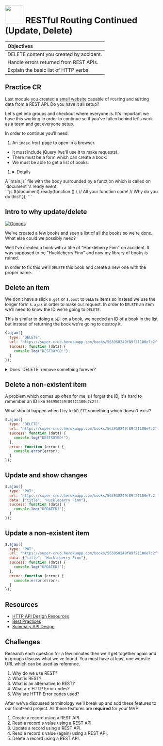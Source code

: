 # <img src="https://cloud.githubusercontent.com/assets/7833470/10423298/ea833a68-7079-11e5-84f8-0a925ab96893.png" width="60">  RESTful Routing Continued (Update, Delete)

| Objectives |
| :---- |
| DELETE content you created by accident. |
| Handle errors returned from REST APIs. |
| Explain the basic list of HTTP verbs. |

## Practice CR

Last module you created a [small website](https://github.com/sf-wdi-24/ajax-book-app/tree/master) capable of `POST`ing and `GET`ting data from a REST API. Do you have it all setup?

Let's get into groups and checkout where everyone is. It's important we have this working in order to continue so if you've fallen behind let's work as a team and get everyone setup.

In order to continue you'll need.

1. An `index.html` page to open in a browser.
  * It must include jQuery (we'll use it to make requests).
  * There must be a form which can create a book.
  * We must be able to get a list of books.

1. <details>
  <summary>A `main.js` file with the body surrounded by a function which is called on `document`'s ready event.</summary>
  ```js
  $(document).ready(function () {
    // All your function code!
    // Why do you do this?
  });
  ```
</details>

## Intro to why update/delete

[![Oooops](https://cloud.githubusercontent.com/assets/1329385/10920179/bc90396a-8223-11e5-8080-6eb41d7db3ed.gif)](https://en.wikipedia.org/wiki/Create,_read,_update_and_delete)

We've created a few books and seen a list of all the books so we're done. What else could we possibly need?

Well I've created a book with a title of "Hankleberry Finn" on accident. It was supposed to be "Huckleberry Finn" and now my library of books is ruined.

In order to fix this we'll `DELETE` this book and create a new one with the proper name.

## Delete an item

We don't have a slick `$.get` or `$.post` to `DELETE` items so instead we use the longer form `$.ajax` in order to make our request. In order to `DELETE` an item we'll need to know the ID we're going to `DELETE`.

This is similar to doing a `GET` on a book, we needed an ID of a book in the list but instead of returning the book we're going to destroy it.

```js
$.ajax({
  type: "DELETE",
  url: "https://super-crud.herokuapp.com/books/563950249f89f21100e7c2ff/",
  success: function (data) {
    console.log("DESTROYED!");
  }
});
```

<details>
  <summary>Does `DELETE` remove something forever?</summary>
  It depends, it will if the people who developed the server set it up that way.
</details>

## Delete a non-existent item

A problem which comes up often for me is I forget the ID, it's hard to remember an ID like `563950249f89f21100e7c2ff`.

What should happen when I try to `DELETE` something which doesn't exist?

```js
$.ajax({
  type: "DELETE",
  url: "https://super-crud.herokuapp.com/books/563950249f89f21100e7c2ff/",
  success: function (data) {
    console.log("DESTROYED!");
  },
  error: function (error) {
    console.error(error);
  }
});
```

## Update and show changes

```js
$.ajax({
  type: "PUT",
  url: "https://super-crud.herokuapp.com/books/563950249f89f21100e7c2ff/",
  data: {"title": "Huckleberry Finn"},
  success: function (data) {
    console.log("UPDATED!");
  }
});
```

## Update a non-existent item

```js
$.ajax({
  type: "PUT",
  url: "https://super-crud.herokuapp.com/books/563950249f89f21100e7c2ff/",
  data: {"title": "Huckleberry Finn"},
  success: function (data) {
    console.log("UPDATED!");
  },
  error: function (error) {
    console.error(error);
  }
});
```

## Resources

* [HTTP API Design Resources](https://github.com/gocardless/http-api-design)
* [Best Practices](http://www.vinaysahni.com/best-practices-for-a-pragmatic-restful-api)
* [Summary API Design](https://github.com/interagent/http-api-design)

## Challenges

Research each question for a few minutes then we'll get together again and in groups discuss what we've found. You must have at least one website URL which can be used as reference.

1. Why do we use REST?
1. What is REST?
1. What is an alternative to REST?
1. What are HTTP Error codes?
1. Why are HTTP Error codes used?

After we've discussed terminology we'll break up and add these features to our front-end project. All these features are **required** for your MVP!

1. Create a record using a REST API.
1. Read a record's value using a REST API.
1. Update a record using a REST API.
1. Read a record's value (again) using a REST API.
1. Delete a record using a REST API.
